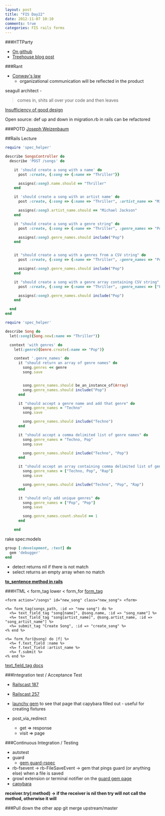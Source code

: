 ```yaml
---
layout: post
title: "FIS Day22"
date: 2012-11-07 10:10
comments: true
categories: FIS rails forms
---
```


###HTTParty
  - [On github](https://github.com/jnunemaker/httparty)
  - [Treehouse blog post](http://blog.teamtreehouse.com/its-time-to-httparty)

###Rant
- [Conway's law](http://en.wikipedia.org/wiki/Conway%27s_law)
  - organizational communication will be reflected in the product

seagull architect - 
>comes in, shits all over your code and then leaves

[Insufficiency of good design](https://speakerdeck.com/sarahmei/the-insufficiency-of-good-design)

Open source: def up and down in migration.rb in rails can be refactored

###POTD
[Joseph Weizenbaum](http://en.wikipedia.org/wiki/Joseph_Weizenbaum)

##Rails Lecture
```ruby Controller Test Continued from Day21...
require 'spec_helper'

describe SongsController do
  describe 'POST /songs' do

    it 'should create a song with a name' do
      post :create, {:song => {:name => "Thriller"}}

      assigns(:song).name.should == "Thriller"
    end

    it 'should create a song with an artist name' do
      post :create, {:song => {:name => "Thriller", :artist_name => "Michael Jackson"}}

      assigns(:song).artist_name.should == "Michael Jackson"
    end

    it "should create a song with a genre string" do
      post :create, {:song => {:name => "Thriller", :genre_names => "Pop"}}

      assigns(:song).genre_names.should include("Pop")
    end


    it "should create a song with a genres from a CSV string" do
      post :create, {:song => {:name => "Thriller", :genre_names => "Pop, Techno"}}

      assigns(:song).genre_names.should include("Pop")
    end

    it "should create a song with a genre array containing CSV string" do
      post :create, {:song => {:name => "Thriller", :genre_names => ["Pop, Techno", "Rap"]}}

      assigns(:song).genre_names.should include("Pop")
    end

  end
end
```

```ruby song_spec.rb Unit Test
require 'spec_helper'

describe Song do
  let(:song){Song.new(:name => "Thriller")}

  context 'with genres' do
    let(:genre){Genre.create(:name => "Pop")}

    context '.genre_names' do
      it "should return an array of genre names" do
        song.genres << genre
        song.save


        song.genre_names.should be_an_instance_of(Array)
        song.genre_names.should include("Pop")
      end

      it "should accept a genre name and add that genre" do
        song.genre_names = "Techno"
        song.save

        song.genre_names.should include("Techno")
      end

      it "should accept a comma delimited list of genre names" do
        song.genre_names = "Techno, Pop"
        song.save

        song.genre_names.should include("Techno", "Pop")
      end

      it "should accept an array containing comma delimited list of genre names" do
        song.genre_names = ["Techno, Pop", "Rap"]
        song.save

        song.genre_names.should include("Techno", "Pop", "Rap")
      end

      it "should only add unique genres" do
        song.genre_names = ["Pop", "Pop"]
        song.save

        song.genre_names.count.should == 1
      end

    end
```
rake spec:models



```ruby gem file
group [:development, :test] do
  gem 'debugger'
end
```

  - detect returns nil if there is not match
  - select returns an empty array when no match

[**to_sentence method in rails**](http://guides.rubyonrails.org/active_support_core_extensions.html#array-conversions)

###HTML < form_tag lower < form_for
[form_tag](http://api.rubyonrails.org/classes/ActionView/Helpers/FormTagHelper.html#method-i-form_tag)

```
<form action="/songs" id="new_song" class="new_song"> <form>

<%= form_tag(songs_path, :id => "new song") do %>
  <%= text_field_tag "song[name]", @song.name, :id => "song_name"] %>
  <%= text_field_tag "song[artist_name]", @song.artist_name, :id => "song_artist_name"] %>
  <%= submit_tag "Create Song", :id => "create_song" %>
<% end %>

<%= form_for(@song) do |f| %>
  <%= f.text_field :name %>
  <%= f.text_field :artist_name %>
  <%= f.submit %>
<% end %>
```
[text_field_tag docs](http://api.rubyonrails.org/classes/ActionView/Helpers/FormTagHelper.html#method-i-text_field_tag)

###Integration test / Acceptance Test
 - [Railscast 187](http://railscasts.com/episodes/187-testing-exceptions)

 - [Railscast 257](http://railscasts.com/episodes/257-request-specs-and-capybara)
  - [launchy gem](https://github.com/copiousfreetime/launchy) to see that page that capybara filled out - useful for creating fixtures
  - post_via_redirect 

      - get => response
      - visit => page


###Continuous Integration / Testing
  - autotest
  - guard
    - [gem guard-rspec](https://github.com/guard/guard)
  - rb-fsevent -> rb-FileSaveEvent -> gem that pings guard (or anything else) when a file is saved
  - growl extension or terminal notifier on the [guard gem page](https://github.com/guard/guard#terminal-notifier)
  - [capybara](https://github.com/jnicklas/capybara)

**receiver.try(:method) -> if the receiver is nil then try will not call the method, otherwise it will**

###Pull down the other app
git merge upstream/master